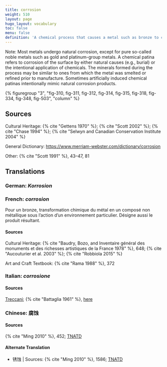 ```yaml
---
title: corrosion
weight: 510
layout: page
hugo_layout: vocabulary
toc: false
menu: false
definition: 'A chemical process that causes a metal such as bronze to change from a metallic state into a chemically more stable mineral compound known as a corrosion product.'
---
```


<div class="backmatter">
Note: Most metals undergo natural corrosion, except for pure so-called noble metals such as gold and platinum-group metals. A chemical patina refers to corrosion of the surface by either natural causes (e.g., burial) or the intentional application of chemicals. The minerals formed during the process may be similar to ones from which the metal was smelted or refined prior to manufacture. Sometimes artificially induced chemical patinas intentionally mimic natural corrosion products.
</div>

{% figuregroup "3", "fig-310, fig-311, fig-312, fig-314, fig-315, fig-318, fig-334, fig-348, fig-503", "column" %}

## Sources

Cultural Heritage: {% cite "Gettens 1970" %}; {% cite "Scott 2002" %}; {% cite "Chase 1994" %}; {% cite "Selwyn and Canadian Conservation Institute 2004" %}

General Dictionary: <https://www.merriam-webster.com/dictionary/corrosion>

Other: {% cite "Scott 1991" %}, 43–47, 81

## Translations

<div class="accordion">

### **German**: *Korrosion*

### **French**: *corrosion*

Pour un bronze, transformation chimique du métal en un composé non métallique sous l’action d’un environnement particulier. Désigne aussi le produit résultant.

#### Sources

Cultural Heritage: {% cite "Baudry, Bozo, and Inventaire général des monuments et des richesses artistiques de la France 1978" %}, 648; {% cite "Aucouturier et al. 2003" %}; {% cite "Robbiola 2015" %}

Art and Craft Textbook: {% cite "Rama 1988" %}, 372

### **Italian**: *corrosione*

#### Sources

[Treccani](http://www.treccani.it/vocabolario/corrosione); {% cite "Battaglia 1961" %}, [here](http://www.gdli.it/pdf_viewer/Scripts/pdf.js/web/viewer.asp?file=/PDF/GDLI03/GDLI_03_ocr_845.pdf&parola=corrosione)

### **Chinese**: 腐蚀

#### Sources

{% cite "Ming 2010" %}, 452; [TNATD](https://terms.naer.edu.tw/detail/655779/?index=2)

#### Alternate Translation

- 锈蚀 | Sources: {% cite "Ming 2010" %}, 1586; [TNATD](https://terms.naer.edu.tw/detail/175745/?index=10)

</div>
